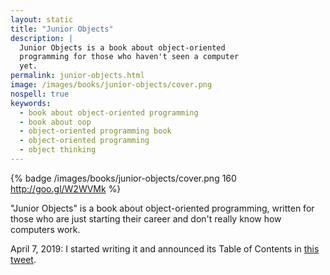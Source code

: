```yaml
---
layout: static
title: "Junior Objects"
description: |
  Junior Objects is a book about object-oriented
  programming for those who haven't seen a computer
  yet.
permalink: junior-objects.html
image: /images/books/junior-objects/cover.png
nospell: true
keywords:
  - book about object-oriented programming
  - book about oop
  - object-oriented programming book
  - object-oriented programming
  - object thinking
---
```


{% badge /images/books/junior-objects/cover.png 160 http://goo.gl/W2WVMk %}

"Junior Objects" is a book about object-oriented programming, written
for those who are just starting their career and don't really
know how computers work.

<!--more-->

April 7, 2019:
I started writing it and announced its Table of Contents in
[this tweet](https://twitter.com/yegor256/status/1114898095769358336).

